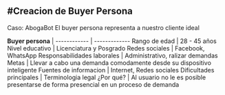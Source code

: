#Creacion de Buyer Persona
---
Caso: AbogaBot
El buyer persona representa a nuestro cliente ideal

**Buyer persona** | 
 ------------ | ------------- 
Rango de edad | 28 - 45 años
Nivel educativo | Licenciatura y Posgrado
Redes sociales | Facebook, WhatsApp
Responsabilidades laborales | Administrativo, ralizar demandas
Metas | Llevar a cabo una demanda comodamente desde su dispositivo inteligente
Fuentes de informacion | Internet, Redes sociales
Dificultades principales | Terminologia legal
¿Por qué? | Al usuario no le es posible presentarse de forma presencial en un proceso de demanda
